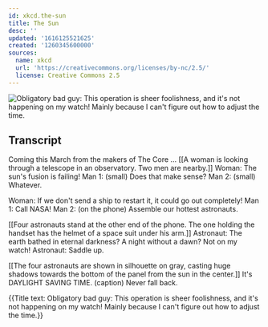 ```yaml
---
id: xkcd.the-sun
title: The Sun
desc: ''
updated: '1616125521625'
created: '1260345600000'
sources:
  name: xkcd
  url: 'https://creativecommons.org/licenses/by-nc/2.5/'
  license: Creative Commons 2.5
---
```

![Obligatory bad guy: This operation is sheer foolishness, and it's not happening on my watch!  Mainly because I can't figure out how to adjust the time.](https://imgs.xkcd.com/comics/the_sun.png)

## Transcript
Coming this March from the makers of The Core ...
[[A woman is looking through a telescope in an observatory. Two men are nearby.]]
Woman: The sun's fusion is failing!
Man 1: (small) Does that make sense?
Man 2: (small) Whatever.

Woman: If we don't send a ship to restart it, it could go out completely!
Man 1: Call NASA!
Man 2: (on the phone) Assemble our hottest astronauts.

[[Four astronauts stand at the other end of the phone. The one holding the handset has the helmet of a space suit under his arm.]]
Astronaut: The earth bathed in eternal darkness? A night without a dawn? Not on my watch!
Astronaut: Saddle up.

[[The four astronauts are shown in silhouette on gray, casting huge shadows towards the bottom of the panel from the sun in the center.]]
It's DAYLIGHT SAVING TIME.
(caption) Never fall back.

{{Title text: Obligatory bad guy: This operation is sheer foolishness, and it's not happening on my watch!  Mainly because I can't figure out how to adjust the time.}}
